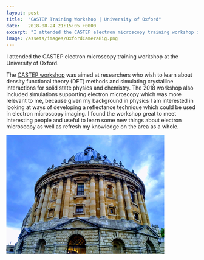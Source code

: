 ```yaml
---
layout: post
title:  "CASTEP Training Workshop | University of Oxford"
date:   2018-08-24 21:15:05 +0000
excerpt: "I attended the CASTEP electron microscopy training workshop in Oxford"
image: /assets/images/OxfordCameraBig.png
---
```

I attended the CASTEP electron microscopy training workshop at the University of Oxford.

The [CASTEP workshop][castep-link] was aimed at researchers who wish to learn about density functional theory (DFT) methods and simulating crystalline interactions for solid state physics and chemistry. The 2018 workshop also included simulations supporting electron microscopy which was more relevant to me, because given my background in physics I am interested in looking at ways of developing a reflectance technique which could be used in electron microscopy imaging. I found the workshop great to meet interesting people and useful to learn some new things about electron microscopy as well as refresh my knowledge on the area as a whole.



![Quick snap of Radcliffe Camera I took during the group quiz.](/assets/images/OxfordCameraSmall.png)






[castep-link]: http://www.castep.org/CASTEP/CASTEP



